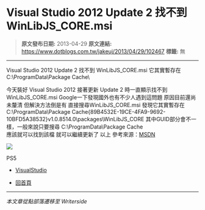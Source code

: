 # Visual Studio 2012 Update 2 找不到 WinLibJS_CORE.msi

> **原文發布日期:** 2013-04-29
> **原文連結:** https://www.dotblogs.com.tw/jakeuj/2013/04/29/102467
> **標籤:** 無

---

Visual Studio 2012 Update 2 找不到 WinLibJS\_CORE.msi
它其實暫存在C:\ProgramData\Package Cache\

今天裝好 Visual Studio 2012
接著更新 Update 2 時一直顯示找不到 WinLibJS\_CORE.msi
Google一下發現國外也有不少人遇到這問題
原因目前還尚未釐清
但解決方法倒是有
直接搜尋WinLibJS\_CORE.msi
發現它其實暫存在
C:\ProgramData\Package Cache\{89B4532E-19CE-4FA9-9692-10BFD5A38532}v1.0.8514.0\packages\WinLibJS\_CORE
其中GUID部分會不一樣，一般來說只要搜尋
C:\ProgramData\Package Cache\
應該就可以找到該檔
就可以繼續更新了
以上
參考來源：[MSDN](http://blogs.msdn.com/b/visualstudio/archive/2013/04/04/visual-studio-2012-update-2-is-here.aspx?PageIndex=4#comments)

![](https://card.psnprofiles.com/1/jakeuj.png)

PS5

* [VisualStudio](/jakeuj/Tags?qq=VisualStudio)

* [回首頁](/jakeuj)

---

*本文章從點部落遷移至 Writerside*

